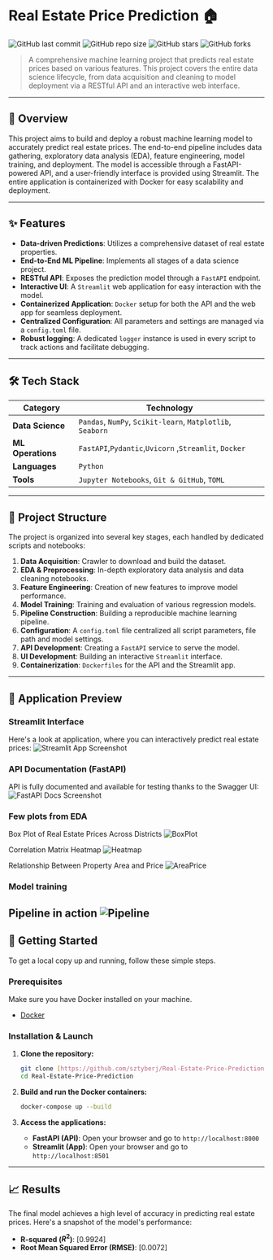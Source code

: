 # Real Estate Price Prediction 🏠

![GitHub last commit](https://img.shields.io/github/last-commit/sztyberj/Real-Estate-Price-Prediction?style=for-the-badge&color=blue)
![GitHub repo size](https://img.shields.io/github/repo-size/sztyberj/Real-Estate-Price-Prediction?style=for-the-badge&color=green)
![GitHub stars](https://img.shields.io/github/stars/sztyberj/Real-Estate-Price-Prediction?style=for-the-badge&color=yellow)
![GitHub forks](https://img.shields.io/github/forks/sztyberj/Real-Estate-Price-Prediction?style=for-the-badge&color=orange)

> A comprehensive machine learning project that predicts real estate prices based on various features. This project covers the entire data science lifecycle, from data acquisition and cleaning to model deployment via a RESTful API and an interactive web interface.

---

## 🚀 Overview

This project aims to build and deploy a robust machine learning model to accurately predict real estate prices. The end-to-end pipeline includes data gathering, exploratory data analysis (EDA), feature engineering, model training, and deployment. The model is accessible through a FastAPI-powered API, and a user-friendly interface is provided using Streamlit. The entire application is containerized with Docker for easy scalability and deployment.

---

## ✨ Features

* **Data-driven Predictions**: Utilizes a comprehensive dataset of real estate properties.
* **End-to-End ML Pipeline**: Implements all stages of a data science project.
* **RESTful API**: Exposes the prediction model through a `FastAPI` endpoint.
* **Interactive UI**: A `Streamlit` web application for easy interaction with the model.
* **Containerized Application**: `Docker` setup for both the API and the web app for seamless deployment.
* **Centralized Configuration**: All parameters and settings are managed via a `config.toml` file.
* **Robust logging**: A dedicated `logger` instance is used in every script to track actions and facilitate debugging.

---

## 🛠️ Tech Stack

| Category          | Technology                                                                                                                                                             |
| ----------------- | ---------------------------------------------------------------------------------------------------------------------------------------------------------------------- |
| **Data Science** | `Pandas`, `NumPy`, `Scikit-learn`, `Matplotlib`, `Seaborn`                                                                                                             |
| **ML Operations** | `FastAPI`,`Pydantic`,`Uvicorn` ,`Streamlit`, `Docker`                                                                                                                                       |
| **Languages** | `Python`                                                                                                                                                               |
| **Tools** | `Jupyter Notebooks`, `Git & GitHub`, `TOML`                                                                                                                                    |

---

## 📂 Project Structure

The project is organized into several key stages, each handled by dedicated scripts and notebooks:

1.  **Data Acquisition**: Crawler to download and build the dataset.
2.  **EDA & Preprocessing**: In-depth exploratory data analysis and data cleaning notebooks.
3.  **Feature Engineering**: Creation of new features to improve model performance.
4.  **Model Training**: Training and evaluation of various regression models.
5.  **Pipeline Construction**: Building a reproducible machine learning pipeline.
6.  **Configuration**: A `config.toml` file centralized all script parameters, file path and model settings.
7.  **API Development**: Creating a `FastAPI` service to serve the model.
8.  **UI Development**: Building an interactive `Streamlit` interface.
9.  **Containerization**: `Dockerfiles` for the API and the Streamlit app.

---

## 📸 Application Preview

### Streamlit Interface
Here's a look at application, where you can interactively predict real estate prices:
![Streamlit App Screenshot](https://github.com/user-attachments/assets/0b3086a0-7da3-4928-981a-365630270cb4)

### API Documentation (FastAPI)
API is fully documented and available for testing thanks to the Swagger UI:
![FastAPI Docs Screenshot](https://github.com/user-attachments/assets/f6f3dbf9-98e7-4b3c-8527-08bf6a3c7863)

### Few plots from EDA
Box Plot of Real Estate Prices Across Districts
![BoxPlot](https://github.com/user-attachments/assets/b1782cb5-bc85-4598-bccf-535d63775ce2)

Correlation Matrix Heatmap
![Heatmap](https://github.com/user-attachments/assets/86ef8636-e709-4db5-975b-de8569e9a50e)

Relationship Between Property Area and Price
![AreaPrice](https://github.com/user-attachments/assets/b86ed4b6-2b05-499e-a40e-31085a31b41b)

### Model training
Pipeline in action
![Pipeline](https://github.com/user-attachments/assets/657548f8-4b2d-4da2-82e2-459dd7306b96)
---

## 🏁 Getting Started

To get a local copy up and running, follow these simple steps.

### Prerequisites

Make sure you have Docker installed on your machine.
* [Docker](https://www.docker.com/get-started)

### Installation & Launch

1.  **Clone the repository:**
    ```sh
    git clone [https://github.com/sztyberj/Real-Estate-Price-Prediction.git](https://github.com/sztyberj/Real-Estate-Price-Prediction.git)
    cd Real-Estate-Price-Prediction
    ```

2.  **Build and run the Docker containers:**
    ```sh
    docker-compose up --build
    ```

3.  **Access the applications:**
    * **FastAPI (API)**: Open your browser and go to `http://localhost:8000`
    * **Streamlit (App)**: Open your browser and go to `http://localhost:8501`

---

## 📈 Results

The final model achieves a high level of accuracy in predicting real estate prices. Here's a snapshot of the model's performance:

* **R-squared ($R^2$)**: [0.9924]
* **Root Mean Squared Error (RMSE)**: [0.0072]
